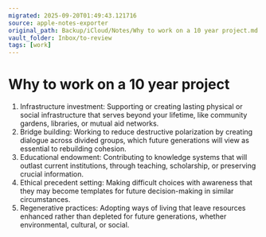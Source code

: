 ```yaml
---
migrated: 2025-09-20T01:49:43.121716
source: apple-notes-exporter
original_path: Backup/iCloud/Notes/Why to work on a 10 year project.md
vault_folder: Inbox/to-review
tags: [work]
---
```

# Why to work on a 10 year project

1. Infrastructure investment: Supporting or creating lasting physical or social infrastructure that serves beyond your lifetime, like community gardens, libraries, or mutual aid networks.
2. Bridge building: Working to reduce destructive polarization by creating dialogue across divided groups, which future generations will view as essential to rebuilding cohesion.
3. Educational endowment: Contributing to knowledge systems that will outlast current institutions, through teaching, scholarship, or preserving crucial information.
4. Ethical precedent setting: Making difficult choices with awareness that they may become templates for future decision-making in similar circumstances.
5. Regenerative practices: Adopting ways of living that leave resources enhanced rather than depleted for future generations, whether environmental, cultural, or social.

